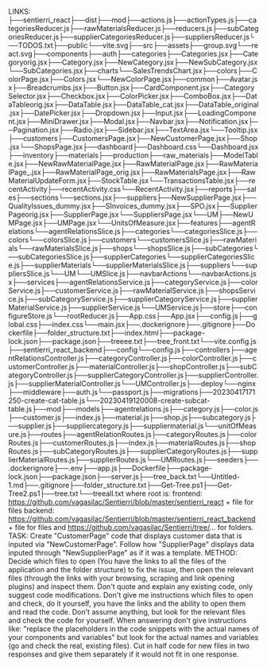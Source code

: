 LINKS:
├──sentierri_react├──dist├──mod├──actions.js├──actionTypes.js├──categoriesReducer.js├──rawMaterialsReducer.js├──reducers.js├──subCategoriesReducer.js├──supplierCategoriesReducer.js├──suppliersReducer.js└──TODOS.txt├──public└──vite.svg├──src├──assets├──group.svg└──react.svg├──components├──auth├──categories├──Categories.jsx├──Categoryorig.jsx├──Category.jsx├──NewCategory.jsx├──NewSubCategory.jsx└──SubCategories.jsx├──charts└──SalesTrendsChart.jsx├──colors├──ColorPage.jsx├──Colors.jsx└──NewColorPage.jsx├──common├──Avatar.jsx├──Breadcrumbs.jsx├──Button.jsx├──CardComponent.jsx├──CategorySelector.jsx├──Checkbox.jsx├──ColorPicker.jsx├──ComboBox.jsx├──DataTableorig.jsx├──DataTable.jsx├──DataTable_cat.jsx├──DataTable_original.jsx├──DatePicker.jsx├──Dropdown.jsx├──Input.jsx├──LoadingComponent.jsx├──MiniDrawer.jsx├──Modal.jsx├──Navbar.jsx├──Notification.jsx├──Pagination.jsx├──Radio.jsx├──Sidebar.jsx├──TextArea.jsx└──Tooltip.jsx├──customers├──CustomersPage.jsx├──NewCustomerPage.jsx├──Shop.jsx└──ShopsPage.jsx├──dashboard├──Dashboard.css└──Dashboard.jsx├──inventory├──materials├──production├──raw_materials├──ModelTable.jsx├──NewRawMaterialPage.jsx├──RawMaterialPage.jsx├──RawMaterialPage_.jsx├──RawMaterialPage_orig.jsx├──RawMaterialsPage.jsx├──RawMaterialUpdateForm.jsx├──StockTable.jsx└──TransactionsTable.jsx├──recentActivity├──recentActivity.css└──RecentActivity.jsx├──reports├──sales├──sections└──sections.jsx├──suppliers├──NewSupplierPage.jsx├──QualityIssues_dummy.jsx├──SInvoices_dummy.jsx├──SPO.jsx├──SupplierPageorig.jsx├──SupplierPage.jsx└──SuppliersPage.jsx└──UM├──NewUMPage.jsx├──UMPage.jsx└──UnitsOfMeasure.jsx├──features├──agentRelations└──agentRelationsSlice.js├──categories└──categoriesSlice.js├──colors└──colorsSlice.js├──customers└──customersSlice.js├──rawMaterials└──rawMaterialsSlice.js├──shops└──shopsSlice.js├──subCategories└──subCategoriesSlice.js├──supplierCategories└──supplierCategoriesSlice.js├──supplierMaterials└──supplierMaterialsSlice.js├──suppliers└──suppliersSlice.js└──UM└──UMSlice.js├──navbarActions└──navbarActions.jsx├──services├──agentRelationsService.js├──categoryService.js├──colorService.js├──customerService.js├──rawMaterialService.js├──shopsService.js├──subCategoryService.js├──supplierCategoryService.js├──supplierMaterialService.js├──supplierService.js└──UMService.js├──store├──configureStore.js└──rootReducer.js├──App.css├──App.jsx├──config.js├──global.css├──index.css└──main.jsx├──.dockerignore├──.gitignore├──Dockerfile├──folder_structure.txt├──index.html├──package-lock.json├──package.json├──treeee.txt├──tree_front.txt└──vite.config.js├──sentierri_react_backend├──config└──config.js├──controllers├──agentRelationsController.js├──categoryController.js├──colorController.js├──customerController.js├──materialController.js├──shopController.js├──subCategoryController.js├──supplierCategoryController.js├──supplierController.js├──supplierMaterialController.js└──UMController.js├──deploy└──nginx├──middleware├──auth.js└──passport.js├──migrations├──20230417171250-create-cat-table.js└──20230419120008-create-subcat-table.js├──mod├──models├──agentrelations.js├──category.js├──color.js├──customer.js├──index.js├──material.js├──shop.js├──subcategory.js├──supplier.js├──suppliercategory.js├──suppliermaterial.js└──unitOfMeasure.js├──routes├──agentRelationRoutes.js├──categoryRoutes.js├──colorRoutes.js├──customerRoutes.js├──index.js├──materialRoutes.js├──shopRoutes.js├──subCategoryRoutes.js├──supplierCategoryRoutes.js├──supplierMaterialRoutes.js├──supplierRoutes.js└──UMRoutes.js├──seeders├──.dockerignore├──.env├──app.js├──Dockerfile├──package-lock.json├──package.json├──server.js├──tree_back.txt└──Untitled-1.md├──.gitignore├──folder_structure.txt├──Get-Tree.ps1├──Get-Tree2.ps1├──tree.txt└──treeall.txt
where root is:
frontend: https://github.com/vagasilac/Sentierri/blob/master/sentierri_react + file for files 
backend: https://github.com/vagasilac/Sentierri/blob/master/sentierri_react_backend + file for files and https://github.com/vagasilac/Sentierri/tree/... for folders.
TASK:
Create "CustomerPage" code that displays customer data that is inputed via "NewCustomerPage". Follow how "SupplierPage" displays data inputed through "NewSupplierPage" as if it was a template.
METHOD:
 Decide which files to open (You have the links to all the files of the application and the folder structure) to fix the issue, then open the relevant files (through the links with your browsing, scraping and link opening plugins) and inspect them. Don't quote and explain any existing code, only suggest code modifications. Don't give me instructions which files to open and check, do it yourself, you have the links and the ability to open them and read the code. Don't assume anything, but look for the relevant files and check the code for yourself. When answering don't give instructions like: "replace the placeholders in the code snippets with the actual names of your components and variables" but look for the actual names and variables (go and check the real, existing files).
 Cut in half code for new files in two responses and give them separately if it would not fit in one response.